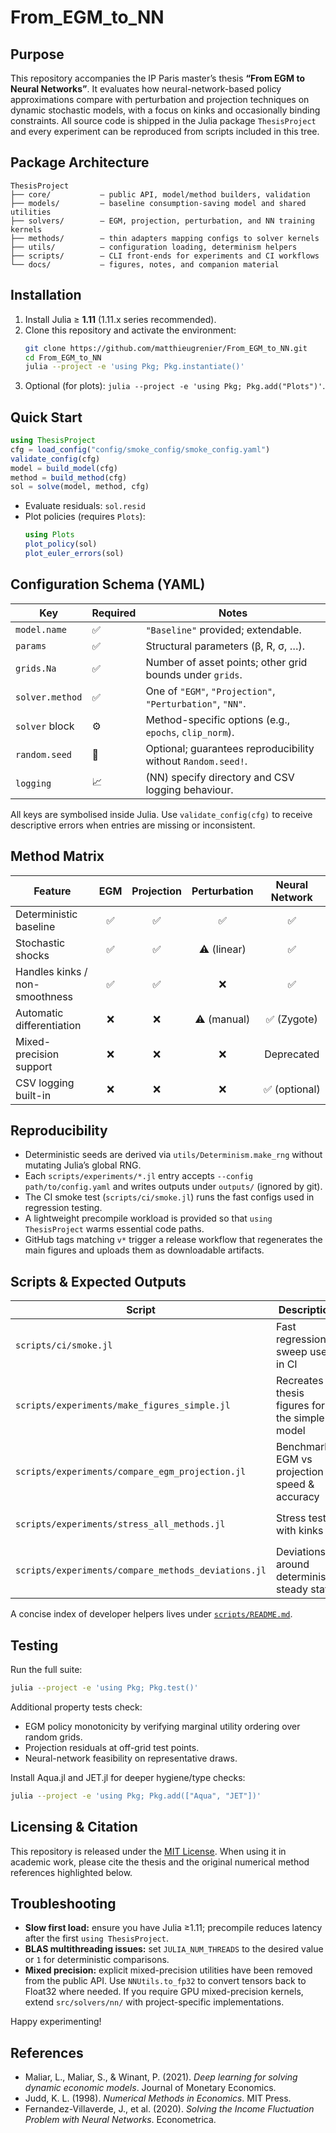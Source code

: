 # From_EGM_to_NN

## Purpose

This repository accompanies the IP Paris master’s thesis **“From EGM to Neural Networks”**. It evaluates how neural-network-based policy approximations compare with perturbation and projection techniques on dynamic stochastic models, with a focus on kinks and occasionally binding constraints. All source code is shipped in the Julia package `ThesisProject` and every experiment can be reproduced from scripts included in this tree.

## Package Architecture

```
ThesisProject
├── core/           – public API, model/method builders, validation
├── models/         – baseline consumption-saving model and shared utilities
├── solvers/        – EGM, projection, perturbation, and NN training kernels
├── methods/        – thin adapters mapping configs to solver kernels
├── utils/          – configuration loading, determinism helpers
├── scripts/        – CLI front-ends for experiments and CI workflows
└── docs/           – figures, notes, and companion material
```

## Installation

1. Install Julia ≥ **1.11** (1.11.x series recommended).
2. Clone this repository and activate the environment:
   ```bash
   git clone https://github.com/matthieugrenier/From_EGM_to_NN.git
   cd From_EGM_to_NN
   julia --project -e 'using Pkg; Pkg.instantiate()'
   ```
3. Optional (for plots): `julia --project -e 'using Pkg; Pkg.add("Plots")'`.

## Quick Start

```julia
using ThesisProject
cfg = load_config("config/smoke_config/smoke_config.yaml")
validate_config(cfg)
model = build_model(cfg)
method = build_method(cfg)
sol = solve(model, method, cfg)
```

- Evaluate residuals: `sol.resid`
- Plot policies (requires `Plots`):
  ```julia
  using Plots
  plot_policy(sol)
  plot_euler_errors(sol)
  ```

## Configuration Schema (YAML)

| Key            | Required | Notes |
|----------------|----------|-------|
| `model.name`   | ✅        | `"Baseline"` provided; extendable.
| `params`       | ✅        | Structural parameters (β, R, σ, …).
| `grids.Na`     | ✅        | Number of asset points; other grid bounds under `grids`.
| `solver.method`| ✅        | One of `"EGM"`, `"Projection"`, `"Perturbation"`, `"NN"`.
| `solver` block | ⚙️       | Method-specific options (e.g., `epochs`, `clip_norm`).
| `random.seed`  | 🔁       | Optional; guarantees reproducibility without `Random.seed!`.
| `logging`      | 📈       | (NN) specify directory and CSV logging behaviour.

All keys are symbolised inside Julia. Use `validate_config(cfg)` to receive descriptive errors when entries are missing or inconsistent.

## Method Matrix

| Feature                           | EGM | Projection | Perturbation | Neural Network |
|-----------------------------------|:---:|:----------:|:------------:|:--------------:|
| Deterministic baseline            | ✅  | ✅         | ✅           | ✅             |
| Stochastic shocks                 | ✅  | ✅         | ⚠️ (linear)  | ✅             |
| Handles kinks / non-smoothness    | ✅  | ✅         | ❌           | ✅             |
| Automatic differentiation         | ❌  | ❌         | ⚠️ (manual)  | ✅ (Zygote)    |
| Mixed-precision support           | ❌  | ❌         | ❌           | Deprecated     |
| CSV logging built-in              | ❌  | ❌         | ❌           | ✅ (optional)  |

## Reproducibility

- Deterministic seeds are derived via `utils/Determinism.make_rng` without mutating Julia’s global RNG.
- Each `scripts/experiments/*.jl` entry accepts `--config path/to/config.yaml` and writes outputs under `outputs/` (ignored by git).
- The CI smoke test (`scripts/ci/smoke.jl`) runs the fast configs used in regression testing.
- A lightweight precompile workload is provided so that `using ThesisProject` warms essential code paths.
- GitHub tags matching `v*` trigger a release workflow that regenerates the main figures and uploads them as downloadable artifacts.

## Scripts & Expected Outputs

| Script                                      | Description                                      | Output |
|---------------------------------------------|--------------------------------------------------|--------|
| `scripts/ci/smoke.jl`                       | Fast regression sweep used in CI                 | Logs to stdout |
| `scripts/experiments/make_figures_simple.jl`| Recreates thesis figures for the simple model    | PNGs in `docs/figures` |
| `scripts/experiments/compare_egm_projection.jl` | Benchmark EGM vs projection speed & accuracy | CSV summaries in `outputs/diagnostics` |
| `scripts/experiments/stress_all_methods.jl` | Stress tests with kinks                          | CSV & JSON dumps in `outputs/diagnostics` |
| `scripts/experiments/compare_methods_deviations.jl` | Deviations around deterministic steady state | `results/benchmarks` (ignored by git) |

A concise index of developer helpers lives under [`scripts/README.md`](scripts/README.md).

## Testing

Run the full suite:
```bash
julia --project -e 'using Pkg; Pkg.test()'
```

Additional property tests check:
- EGM policy monotonicity by verifying marginal utility ordering over random grids.
- Projection residuals at off-grid test points.
- Neural-network feasibility on representative draws.

Install Aqua.jl and JET.jl for deeper hygiene/type checks:
```bash
julia --project -e 'using Pkg; Pkg.add(["Aqua", "JET"])'
```

## Licensing & Citation

This repository is released under the [MIT License](LICENSE). When using it in academic work, please cite the thesis and the original numerical method references highlighted below.

## Troubleshooting

- **Slow first load:** ensure you have Julia ≥1.11; precompile reduces latency after the first `using ThesisProject`.
- **BLAS multithreading issues:** set `JULIA_NUM_THREADS` to the desired value or `1` for deterministic comparisons.
- **Mixed precision:** explicit mixed-precision utilities have been removed from the public API. Use `NNUtils.to_fp32` to convert tensors back to Float32 where needed. If you require GPU mixed-precision kernels, extend `src/solvers/nn/` with project-specific implementations.

Happy experimenting!

## References

- Maliar, L., Maliar, S., & Winant, P. (2021). *Deep learning for solving dynamic economic models*. Journal of Monetary Economics.
- Judd, K. L. (1998). *Numerical Methods in Economics*. MIT Press.
- Fernandez-Villaverde, J., et al. (2020). *Solving the Income Fluctuation Problem with Neural Networks*. Econometrica.
